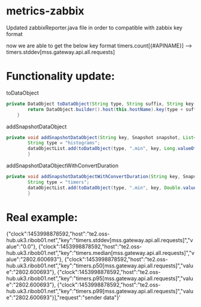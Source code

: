 # metrics-zabbix

Updated zabbixReporter.java file in order to compatible with zabbix key format

now we are able to get the below key format 
timers.count[{#APINAME}] --> timers.stddev[mss.gateway.api.all.requests]

# Functionality update:


toDataObject
```java
private DataObject toDataObject(String type, String suffix, String key, Object value) {
		return DataObject.builder().host(this.hostName).key(type + suffix + "[" + key + "]").value("" + value).build();
	}
```

addSnapshotDataObject
```java
private void addSnapshotDataObject(String key, Snapshot snapshot, List<DataObject> dataObjectList) {
		String type = "histograms";
		dataObjectList.add(toDataObject(type, ".min", key, Long.valueOf(snapshot.getMin())));
		}
```
addSnapshotDataObjectWithConvertDuration
```java
private void addSnapshotDataObjectWithConvertDuration(String key, Snapshot snapshot, List<DataObject> dataObjectList) {
		String type = "timers";
		dataObjectList.add(toDataObject(type, ".min", key, Double.valueOf(convertDuration(snapshot.getMin())))); 
		}
```


# Real example:
{"clock":1453998878592,"host":"te2.oss-hub.uk3.ribob01.net","key":"timers.stddev[mss.gateway.api.all.requests]","value":"0.0"},
{"clock":1453998878592,"host":"te2.oss-hub.uk3.ribob01.net","key":"timers.median[mss.gateway.api.all.requests]","value":"2802.600693"},
{"clock":1453998878592,"host":"te2.oss-hub.uk3.ribob01.net","key":"timers.p50[mss.gateway.api.all.requests]","value":"2802.600693"},
{"clock":1453998878592,"host":"te2.oss-hub.uk3.ribob01.net","key":"timers.p95[mss.gateway.api.all.requests]","value":"2802.600693"},
{"clock":1453998878592,"host":"te2.oss-hub.uk3.ribob01.net","key":"timers.p99[mss.gateway.api.all.requests]","value":"2802.600693"}],"request":"sender data"}'